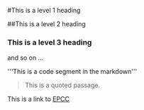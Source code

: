 #This is  a level 1 heading

##This is a level 2 heading

### This is a level 3 heading

and so on ...

'''This is a code segment in the markdown'''

> This is a quoted passage.

This is a link to [EPCC](http://www.epcc.ed.ac.uk)

